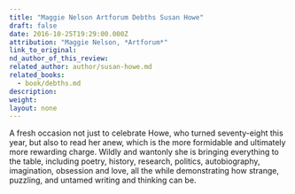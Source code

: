 ```yaml
---
title: "Maggie Nelson Artforum Debths Susan Howe"
draft: false
date: 2016-10-25T19:29:00.000Z
attribution: "Maggie Nelson, *Artforum*"
link_to_original:
nd_author_of_this_review:
related_author: author/susan-howe.md
related_books:
  - book/debths.md
description:
weight:
layout: none
---
```

A fresh occasion not just to celebrate Howe, who turned seventy-eight this year, but also to read her anew, which is the more formidable and ultimately more rewarding charge. Wildly and wantonly she is bringing everything to the table, including poetry, history, research, politics, autobiography, imagination, obsession and love, all the while demonstrating how strange, puzzling, and untamed writing and thinking can be.

